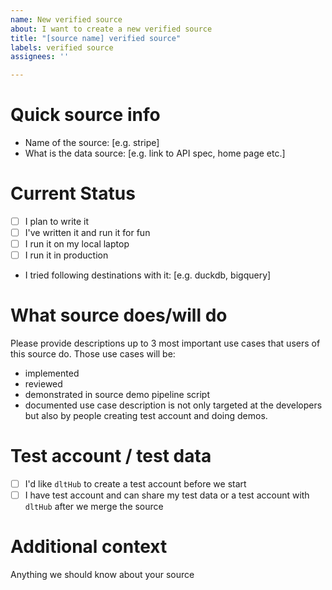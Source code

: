 ```yaml
---
name: New verified source
about: I want to create a new verified source
title: "[source name] verified source"
labels: verified source
assignees: ''

---
```


# Quick source info
- Name of the source: [e.g. stripe]
- What is the data source: [e.g. link to API spec, home page etc.]

# Current Status
- [ ] I plan to write it
- [ ] I've written it and run it for fun
- [ ] I run it on my local laptop
- [ ] I run it in production
- I tried following destinations with it: [e.g. duckdb, bigquery]


# What source does/will do
Please provide descriptions up to 3 most important use cases that users of this source do. Those use cases will be:
- implemented
- reviewed
- demonstrated in source demo pipeline script
- documented
use case description is not only targeted at the developers but also by people creating test account and doing demos.

# Test account / test data
- [ ] I'd like `dltHub` to create a test account before we start
- [ ] I have test account and can share my test data or a test account with `dltHub` after we merge the source

# Additional context
Anything we should know about your source